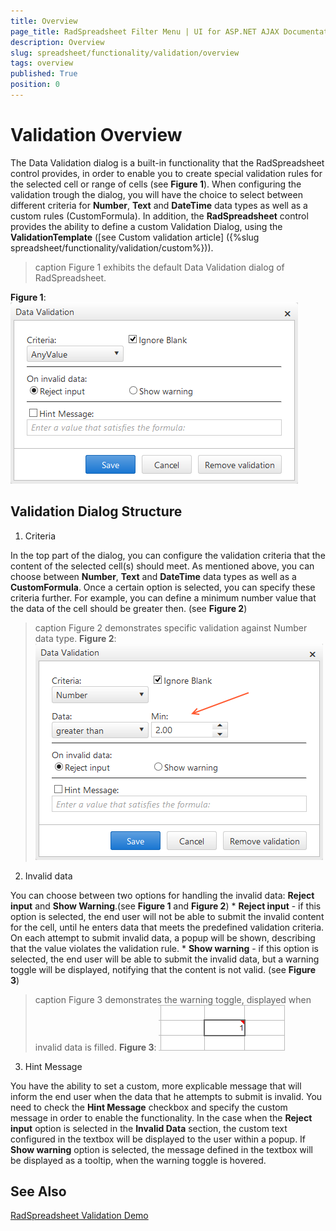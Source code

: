 ```yaml
---
title: Overview
page_title: RadSpreadsheet Filter Menu | UI for ASP.NET AJAX Documentation
description: Overview 
slug: spreadsheet/functionality/validation/overview
tags: overview
published: True
position: 0
---
```


# Validation Overview

The Data Validation dialog is a built-in functionality that the RadSpreadsheet control provides, in order to enable you to create special validation rules for the selected cell or range of cells (see **Figure 1**). When configuring the validation trough the dialog, you will have the choice to select between different criteria for **Number**, **Text** and **DateTime** data types as well as a custom rules (CustomFormula). In addition, the **RadSpreadsheet** control provides the ability to define a custom Validation Dialog, using the **ValidationTemplate** ([see Custom validation article] ({%slug spreadsheet/functionality/validation/custom%})).

>caption Figure 1 exhibits the default Data Validation dialog of RadSpreadsheet.

**Figure 1**: 
![DefaultValidationDialog](images/spreadsheet-defaultvalidationdialog.png)

## Validation Dialog Structure

1. Criteria

 In the top part of the dialog, you can configure the validation criteria that the content of the selected cell(s) should meet. As mentioned above, you can choose between **Number**, **Text** and **DateTime** data types as well as a **CustomFormula**. Once а certain option is selected, you can specify these criteria further. For example, you can define a minimum number value that the data of the cell should be greater then. (see **Figure 2**)
 
 >caption Figure 2 demonstrates specific validation against Number data type.
 **Figure 2**: 
![ValidationDialogImage](images/spreadsheet-validationdialog.png)

2. Invalid data
 
  You can choose between two options for handling the invalid data: **Reject input** and **Show Warning**.(see **Figure 1** and **Figure 2**)
	* **Reject input** - if this option is selected, the end user will not be able to submit the invalid content for the cell, until he enters data that meets the predefined validation criteria. On each attempt to submit invalid data, a popup will be shown, describing that the value violates the validation rule.
	* **Show warning** - if this option is selected, the end user will be able to submit the invalid data, but a warning toggle will be displayed, notifying that the content is not valid. (see **Figure 3**)
 >caption Figure 3 demonstrates the warning toggle, displayed when invalid data is filled.
 **Figure 3**: 
![WarningToggleImage](images/spreadsheet-warning-toggle-validation.png) 	
3. Hint Message

 You have the ability to set a custom, more explicable message that will inform the end user when the data that he attempts to submit is invalid. You need to check the **Hint Message** checkbox and specify the custom message in order to enable the functionality. In the case when the **Reject input** option is selected in the **Invalid Data** section, the custom text configured in the textbox will be displayed to the user within a popup. If **Show warning** option is selected, the message defined in the textbox will be displayed as a tooltip, when the warning toggle is hovered.

  ## See Also
[RadSpreadsheet Validation Demo](http://demos.telerik.com/aspnet-ajax/spreadsheet/examples/validation/defaultcs.aspx)
 